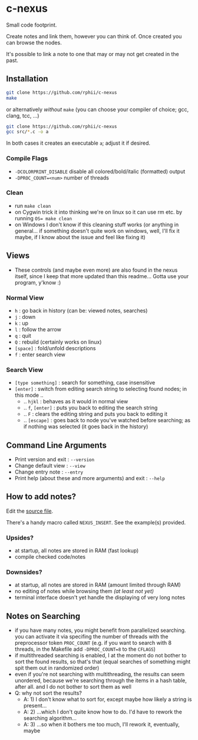 # c-nexus

Small code footprint.

Create notes and link them, however you can think of. Once created you can browse the nodes.

It's possible to link a note to one that may or may not get created in the past.

## Installation

```sh
git clone https://github.com/rphii/c-nexus
make
```

or alternatively *without* `make` (you can choose your compiler of choice; gcc, clang, tcc, ...)

```sh
git clone https://github.com/rphii/c-nexus
gcc src/*.c -o a
```

In both cases it creates an executable `a`; adjust it if desired.

### Compile Flags

- `-DCOLORPRINT_DISABLE` disable all colored/bold/italic (formatted) output
- `-DPROC_COUNT=<num>` number of threads

### Clean

- run `make clean`
- on Cygwin trick it into thinking we're on linux so it can use rm etc. by running `OS= make clean`
- on Windows I don't know if this cleaning stuff works (or anything in general... if something
  doesn't quite work on windows, well, I'll fix it maybe, if I know about the issue and feel like
  fixing it)

## Views

- These controls (and maybe even more) are also found in the nexus itself, since I keep that more
  updated than this readme... Gotta use your program, y'know :)

### Normal View
- ``h`` : go back in history (can be: viewed notes, searches)
- ``j`` : down
- ``k`` : up
- ``l`` : follow the arrow
- ``q`` : quit
- ``Q`` : rebuild (certainly works on linux)
- ``[space]`` : fold/unfold descriptions
- ``f`` : enter search view

### Search View
- ``[type something]`` : search for something, case insensitive
- ``[enter]`` : switch from editing search string to selecting found nodes; in this mode ..
    - .. `hjkl` : behaves as it would in normal view
    - .. `f`, `[enter]` : puts you back to editing the search string
    - .. `F` : clears the editing string and puts you back to editing it
    - .. `[escape]` : goes back to node you've watched before searching; as if nothing was
      selected (it goes back in the history)

## Command Line Arguments

- Print version and exit : `--version`
- Change default view : `--view`
- Change entry note : `--entry`
- Print help (about these and more arguments) and exit : `--help`

## How to add notes?

Edit the [source file](src/nexus.c).

There's a handy macro called `NEXUS_INSERT`. See the example(s) provided.

### Upsides?
- at startup, all notes are stored in RAM (fast lookup)
- compile checked code/notes

### Downsides?
- at startup, all notes are stored in RAM (amount limited through RAM)
- no editing of notes while browsing them _(at least not yet)_
- terminal interface doesn't yet handle the displaying of very long notes

## Notes on Searching
- if you have many notes, you might benefit from parallelized searching. you can activate it via
  specifing the number of threads with the preprocessor token `PROC_COUNT` (e.g. if you want to
  search with 8 threads, in the Makefile add `-DPROC_COUNT=8` to the `CFLAGS`)
- if multithreaded searching is enabled, I at the moment do not bother to sort the found results, so
  that's that (equal searches of something might spit them out in randomized order)
- even if you're not searching with multithreading, the results can seem unordered, because we're
  searching through the items in a hash table, after all. and I do not bother to sort them as well
- Q: why not sort the results?
    - A: 1) I don't know what to sort for, except maybe how likely a string is present...
    - A: 2) ...which I don't quite know how to do. I'd have to rework the searching algorithm...
    - A: 3) ...so when it bothers me too much, I'll rework it, eventually, maybe

